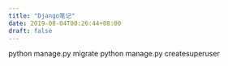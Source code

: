```yaml
---
title: "Django笔记"
date: 2019-08-04T00:26:44+08:00
draft: false
---
```


python manage.py migrate
python manage.py createsuperuser